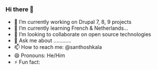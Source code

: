 ### Hi there 👋

- 🔭 I’m currently working on Drupal 7, 8, 9 projects
- 🌱 I’m currently learning French & Netherlands...
- 👯 I’m looking to collaborate on open source technologies
- 💬 Ask me about ............ 
- 📫 How to reach me: @santhoshkala
- 😄 Pronouns: He/Him
- ⚡ Fun fact: 
